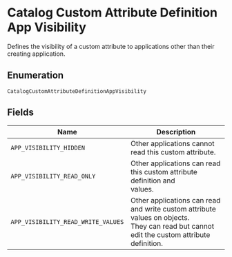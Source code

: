 <!-- Optimized: 2025-10-06 -->
<!-- RPM: 1.6.2.1.1.6.2.1_catalog-custom-attribute-definition-app-visibility_20251006 -->
<!-- Session: E2E RPM DNA Application -->
<!-- AOM: RND (Reggie & Dro) -->
<!-- COI: TECHNOLOGY -->
<!-- RPM: HIGH -->
<!-- ACTION: BUILD -->


# Catalog Custom Attribute Definition App Visibility

Defines the visibility of a custom attribute to applications other than their
creating application.

## Enumeration

`CatalogCustomAttributeDefinitionAppVisibility`

## Fields

| Name | Description |
|  --- | --- |
| `APP_VISIBILITY_HIDDEN` | Other applications cannot read this custom attribute. |
| `APP_VISIBILITY_READ_ONLY` | Other applications can read this custom attribute definition and<br>values. |
| `APP_VISIBILITY_READ_WRITE_VALUES` | Other applications can read and write custom attribute values on objects.<br>They can read but cannot edit the custom attribute definition. |
